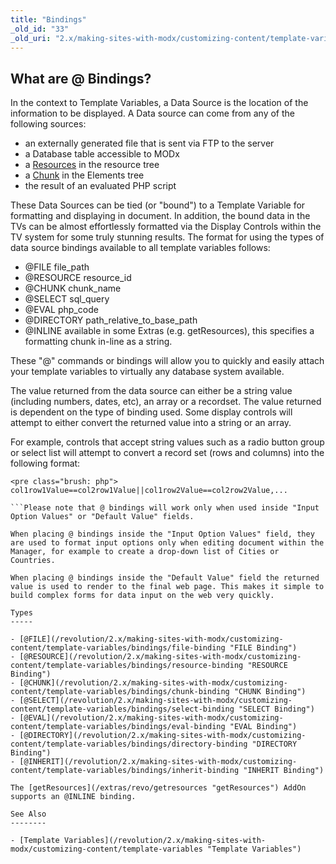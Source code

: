 ```yaml
---
title: "Bindings"
_old_id: "33"
_old_uri: "2.x/making-sites-with-modx/customizing-content/template-variables/bindings"
---
```


What are **@** Bindings?
------------------------

In the context to Template Variables, a Data Source is the location of the information to be displayed. A Data source can come from any of the following sources:

- an externally generated file that is sent via FTP to the server
- a Database table accessible to MODx
- a [Resources](/revolution/2.x/making-sites-with-modx/structuring-your-site/resources "Resources") in the resource tree
- a [Chunk](/revolution/2.x/making-sites-with-modx/structuring-your-site/chunks "Chunks") in the Elements tree
- the result of an evaluated PHP script

These Data Sources can be tied (or "bound") to a Template Variable for formatting and displaying in document. In addition, the bound data in the TVs can be almost effortlessly formatted via the Display Controls within the TV system for some truly stunning results. The format for using the types of data source bindings available to all template variables follows:

- @FILE file\_path
- @RESOURCE resource\_id
- @CHUNK chunk\_name
- @SELECT sql\_query
- @EVAL php\_code
- @DIRECTORY path\_relative\_to\_base\_path
- @INLINE available in some Extras (e.g. getResources), this specifies a formatting chunk in-line as a string.

These "@" commands or bindings will allow you to quickly and easily attach your template variables to virtually any database system available.

The value returned from the data source can either be a string value (including numbers, dates, etc), an array or a recordset. The value returned is dependent on the type of binding used. Some display controls will attempt to either convert the returned value into a string or an array.

For example, controls that accept string values such as a radio button group or select list will attempt to convert a record set (rows and columns) into the following format:

```
<pre class="brush: php">
col1row1Value==col2row1Value||col1row2Value==col2row2Value,...

```Please note that @ bindings will work only when used inside "Input Option Values" or "Default Value" fields.

When placing @ bindings inside the "Input Option Values" field, they are used to format input options only when editing document within the Manager, for example to create a drop-down list of Cities or Countries.

When placing @ bindings inside the "Default Value" field the returned value is used to render to the final web page. This makes it simple to build complex forms for data input on the web very quickly.

Types
-----

- [@FILE](/revolution/2.x/making-sites-with-modx/customizing-content/template-variables/bindings/file-binding "FILE Binding")
- [@RESOURCE](/revolution/2.x/making-sites-with-modx/customizing-content/template-variables/bindings/resource-binding "RESOURCE Binding")
- [@CHUNK](/revolution/2.x/making-sites-with-modx/customizing-content/template-variables/bindings/chunk-binding "CHUNK Binding")
- [@SELECT](/revolution/2.x/making-sites-with-modx/customizing-content/template-variables/bindings/select-binding "SELECT Binding")
- [@EVAL](/revolution/2.x/making-sites-with-modx/customizing-content/template-variables/bindings/eval-binding "EVAL Binding")
- [@DIRECTORY](/revolution/2.x/making-sites-with-modx/customizing-content/template-variables/bindings/directory-binding "DIRECTORY Binding")
- [@INHERIT](/revolution/2.x/making-sites-with-modx/customizing-content/template-variables/bindings/inherit-binding "INHERIT Binding")

The [getResources](/extras/revo/getresources "getResources") AddOn supports an @INLINE binding.

See Also
--------

- [Template Variables](/revolution/2.x/making-sites-with-modx/customizing-content/template-variables "Template Variables")